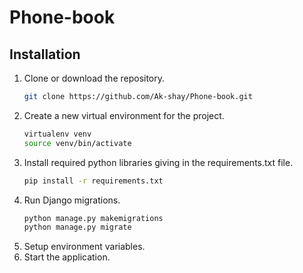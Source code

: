 # Phone-book
## Installation
1. Clone or download the repository.
    ```bash
    git clone https://github.com/Ak-shay/Phone-book.git
    ```
2. Create a new virtual environment for the project.
    ```bash
    virtualenv venv
    source venv/bin/activate
    ```
3. Install required python libraries giving in the requirements.txt file.
    ```bash
    pip install -r requirements.txt
    ```
4. Run Django migrations.
    ```bash
    python manage.py makemigrations
    python manage.py migrate
    ```
5. Setup environment variables.
6. Start the application.
    ```bash